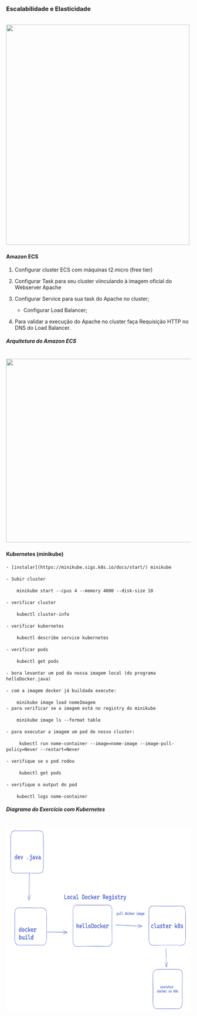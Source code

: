 ### Escalabilidade e Elasticidade

<br/><img src="/aula_3/img/scalability" width="500" height="600">

#### Amazon ECS

1. Configurar cluster ECS com máquinas t2.micro (free tier)

2. Configurar Task para seu cluster viinculando à imagem oficial do Webserver Apache

3. Configurar Service para sua task do Apache no cluster;

     - Configurar Load Balancer;

4. Para validar a execução do Apache no cluster faça Requisição HTTP no DNS do Load Balancer.

##### Arquitetura do Amazon ECS
<br/><img src="/aula_3/img/ecs-architecture" width="600" height="500">


#### Kubernetes (minikube)

    - [instalar](https://minikube.sigs.k8s.io/docs/start/) minikube 

    - Subir cluster

        minikube start --cpus 4 --memory 4000 --disk-size 10

    - verificar cluster 

        kubectl cluster-info 

    - verificar kubernetes

        kubectl describe service kubernetes

    - verificar pods

        kubectl get pods

    - bora levantar um pod da nossa imagem local (do programa helloDocker.java)

    - com a imagem docker já buildada execute:

        minikube image load nomeImagem
    - para verificar se a imagem está no registry do minikube

        minikube image ls --format table
    
    - para executar a imagem um pod de nosso cluster:

         kubectl run nome-container --image=nome-image --image-pull-policy=Never --restart=Never

    - verifique se o pod rodou
        
         kubectl get pods

    - verifique o output do pod
        
        kubectl logs nome-container

##### Diagrama do Exercício com Kubernetes

<br/><img src="/aula_3/img/dev-to-k8s.png" width="600" height="500">